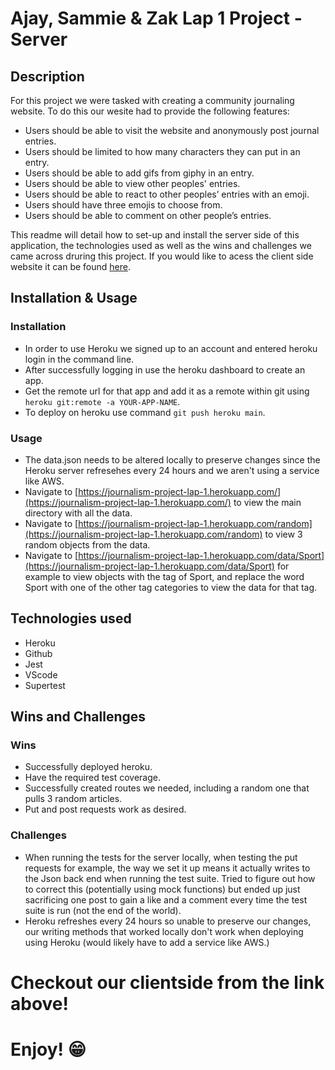 # Ajay, Sammie & Zak Lap 1 Project - Server

## Description

For this project we were tasked with creating a community journaling website. To do this our wesite had to provide the following features:

- Users should be able to visit the website and anonymously post journal entries.
- Users should be limited to how many characters they can put in an entry.
- Users should be able to add gifs from giphy in an entry.
- Users should be able to view other peoples' entries.
- Users should be able to react to other peoples’ entries with an emoji.
- Users should have three emojis to choose from.
- Users should be able to comment on other people’s entries.

This readme will detail how to set-up and install the server side of this application, the technologies used as well as the wins and challenges we came across druring this project. If you would like to acess the client side website it can be found [here](https://sazjournalismproject.netlify.app/).

## Installation & Usage

### Installation

- In order to use Heroku we signed up to an account and entered heroku login in the command line.
- After successfully logging in use the heroku dashboard to create an app.
- Get the remote url for that app and add it as a remote within git using `heroku git:remote -a YOUR-APP-NAME`.
- To deploy on heroku use command `git push heroku main`.

### Usage

- The data.json needs to be altered locally to preserve changes since the Heroku server refresehes every 24 hours and we aren't using a service like AWS.
- Navigate to [https://journalism-project-lap-1.herokuapp.com/](https://journalism-project-lap-1.herokuapp.com/) to view the main directory with all the data.
- Navigate to [https://journalism-project-lap-1.herokuapp.com/random](https://journalism-project-lap-1.herokuapp.com/random) to view 3 random objects from the data.
- Navigate to [https://journalism-project-lap-1.herokuapp.com/data/Sport](https://journalism-project-lap-1.herokuapp.com/data/Sport) for example to view objects with the tag of Sport, and replace the word Sport with one of the other tag categories to view the data for that tag.

## Technologies used

- Heroku
- Github
- Jest
- VScode
- Supertest

## Wins and Challenges

### Wins

- Successfully deployed heroku.
- Have the required test coverage.
- Successfully created routes we needed, including a random one that pulls 3 random articles.
- Put and post requests work as desired.

### Challenges

- When running the tests for the server locally, when testing the put requests for example, the way we set it up means it actually writes to the Json back end when running the test suite. Tried to figure out how to correct this (potentially using mock functions) but ended up just sacrificing one post to gain a like and a comment every time the test suite is run (not the end of the world).
- Heroku refreshes every 24 hours so unable to preserve our changes, our writing methods that worked locally don't work when deploying using Heroku (would likely have to add a service like AWS.)

# Checkout our clientside from the link above!

# Enjoy! 😁
